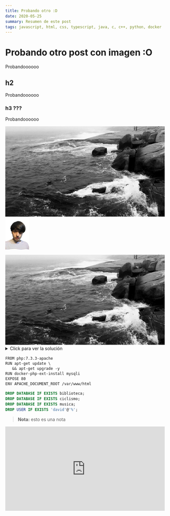 ```yaml
---
title: Probando otro :D
date: 2020-05-25
summary: Resumen de este post
tags: javascript, html, css, typescript, java, c, c++, python, docker
---
```


# Probando otro post con imagen :O
Probandoooooo
## h2
Probandoooooo
### h3 ???
Probandoooooo

![una imagen de prueba](../blog-imgs-test/index.jpg)
![otra imagen de prueba](../blog-imgs-test/test.png)

<img src="../blog-imgs-test/index.jpg" alt="imagen en source img" style="max-height: 40rem">

<details>
    <summary>Click para ver la solución</summary>
    <br>
    <p>Hola! La solución es: <b>3</b></p>
</details>

```docker
FROM php:7.3.3-apache
RUN apt-get update \
   && apt-get upgrade -y
RUN docker-php-ext-install mysqli
EXPOSE 80
ENV APACHE_DOCUMENT_ROOT /var/www/html
```

```sql
DROP DATABASE IF EXISTS biblioteca;
DROP DATABASE IF EXISTS ciclismo;
DROP DATABASE IF EXISTS musica;
DROP USER IF EXISTS 'david'@'%';
```

> **Nota:** esto es una nota

<iframe height="265" style="width: 100%;" scrolling="no" title="Personal site" src="https://codepen.io/dellos7/embed/preview/xxZGgEq?height=265&theme-id=dark&default-tab=css,result" frameborder="no" allowtransparency="true" allowfullscreen="true">
  See the Pen <a href='https://codepen.io/dellos7/pen/xxZGgEq'>Personal site</a> by David López Castellote
  (<a href='https://codepen.io/dellos7'>@dellos7</a>) on <a href='https://codepen.io'>CodePen</a>.
</iframe>